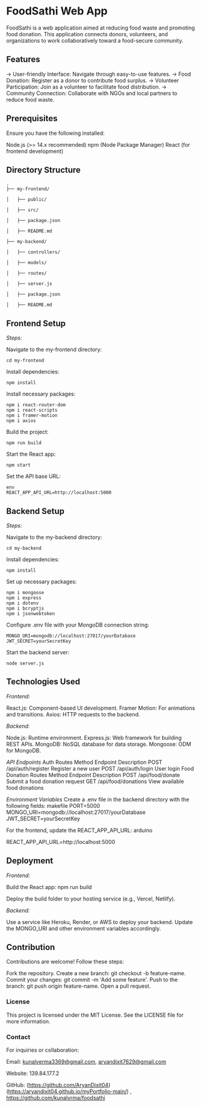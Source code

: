 # FoodSathi Web App

FoodSathi is a web application aimed at reducing food waste and promoting food donation. This application connects donors, volunteers, and organizations to work collaboratively toward a food-secure community.


## Features

-> User-friendly Interface: Navigate through easy-to-use features.
-> Food Donation: Register as a donor to contribute food surplus.
-> Volunteer Participation: Join as a volunteer to facilitate food distribution.
-> Community Connection: Collaborate with NGOs and local partners to reduce food waste.


## Prerequisites

Ensure you have the following installed:

Node.js (>= 14.x recommended)
npm (Node Package Manager)
React (for frontend development)


## Directory Structure

```
.
├── my-frontend/

│   ├── public/

│   ├── src/

│   ├── package.json

│   ├── README.md

├── my-backend/

│   ├── controllers/

│   ├── models/

│   ├── routes/

│   ├── server.js

│   ├── package.json

│   ├── README.md
```


## Frontend Setup

*Steps:*

Navigate to the my-frontend directory: 
```
cd my-frontend
```

Install dependencies:
```
npm install
```

Install necessary packages:
```
npm i react-router-dom
npm i react-scripts
npm i framer-motion
npm i axios
```

Build the project:
```
npm run build
```

Start the React app:
```
npm start
```

Set the API base URL:
```
env
REACT_APP_API_URL=http://localhost:5000
```


## Backend Setup

*Steps:*

Navigate to the my-backend directory:
```
cd my-backend
```

Install dependencies:
```
npm install
```

Set up necessary packages:
```
npm i mongoose
npm i express
npm i dotenv
npm i bcryptjs
npm i jsonwebtoken
```

Configure .env file with your MongoDB connection string:
```
MONGO_URI=mongodb://localhost:27017/yourDatabase
JWT_SECRET=yourSecretKey
```

Start the backend server:
```
node server.js
```


## Technologies Used

*Frontend:*

React.js: Component-based UI development.
Framer Motion: For animations and transitions.
Axios: HTTP requests to the backend.

*Backend:*

Node.js: Runtime environment.
Express.js: Web framework for building REST APIs.
MongoDB: NoSQL database for data storage.
Mongoose: ODM for MongoDB.

*API Endpoints*
Auth Routes
Method	Endpoint	Description
POST	/api/auth/register	Register a new user
POST	/api/auth/login	User login
Food Donation Routes
Method	Endpoint	Description
POST	/api/food/donate	Submit a food donation request
GET	/api/food/donations	View available food donations

*Environment Variables*
Create a .env file in the backend directory with the following fields:
makefile
PORT=5000
MONGO_URI=mongodb://localhost:27017/yourDatabase
JWT_SECRET=yourSecretKey

For the frontend, update the REACT_APP_API_URL:
arduino

REACT_APP_API_URL=http://localhost:5000


## Deployment

*Frontend:*

Build the React app:
npm run build

Deploy the build folder to your hosting service (e.g., Vercel, Netlify).

*Backend:*

Use a service like Heroku, Render, or AWS to deploy your backend.
Update the MONGO_URI and other environment variables accordingly.


## Contribution

Contributions are welcome! Follow these steps:

Fork the repository.
Create a new branch: git checkout -b feature-name.
Commit your changes: git commit -m 'Add some feature'.
Push to the branch: git push origin feature-name.
Open a pull request.

### License

This project is licensed under the MIT License. See the LICENSE file for more information.


### Contact
For inquiries or collaboration:

Email: kunalverma3369@gmail.com, aryandixit7629@gmail.com

Website: 139.84.177.2

GitHub: (https://github.com/AryanDixit04)(https://aryandixit04.github.io/myPortfolio-main/) , https://github.com/kunalvrma/foodsathi

